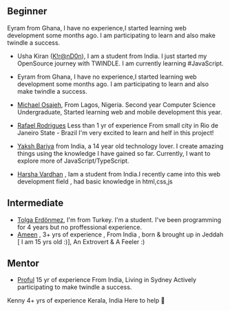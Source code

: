 ## Beginner
Eyram from Ghana, I have no experience,I started learning web development some months ago. I am participating to learn and also make twindle a success.

- Usha Kiran ([K!r@nD0n](https://twitter.com/ushakiran_m)), I am a student from India. I just started my OpenSource journey with TWINDLE. I am currently learning #JavaScript.

- Eyram from Ghana, I have no experience,I started learning web development some months ago. I am participating to learn and also make twindle a success.

- [Michael Osajeh](https://github.com/michaelcosj),
From Lagos, Nigeria.
Second year Computer Science Undergraduate,
Started learning web and mobile development this year.

- [Rafael Rodrigues](https://github.com/RafaelBatman55)
Less than 1 yr of experience 
From small city in Rio de Janeiro State - Brazil
I'm very excited to learn and helf in this project!

- [Yaksh Bariya](https://www.github.com/thunder-coding) from India, a 14 year old technology lover. I create amazing things using the knowledge I have gained so far. Currently, I want to explore more of JavaScript/TypeScript.


- [Harsha Vardhan](https://github.com/Harsha-Ambati) , Iam a student from India.I recently came into this web development field , had basic knowledge in html,css,js


## Intermediate
- [Tolga Erdönmez](https://github.com/tolgaerdonmez), I'm from Turkey. I'm a student. I've been programming for 4 years but no proffessional experience.
- [Ameen](https://github.com/UnevenCoder) ,
3+ yrs of experience 
, From India , born & brought up in Jeddah [ I am 15 yrs old :)],
An Extrovert & A Feeler :)

## Mentor
- [Proful](https://github.com/proful)
15 yr of experience
From India, Living in Sydney
Actively participating to make twindle a success.

Kenny
4+ yrs of experience
Kerala, India
Here to help :partying_face:
